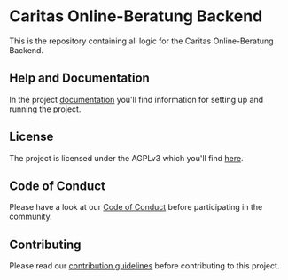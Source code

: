 # Caritas Online-Beratung Backend
This is the repository containing all logic for the Caritas Online-Beratung Backend.

## Help and Documentation
In the project [documentation](https://caritasdeutschland.github.io/documentation/docs/setup/setup-backend) you'll find information for setting up and running the project.

## License
The project is licensed under the AGPLv3 which you'll find [here](LICENSE.md).

## Code of Conduct
Please have a look at our [Code of Conduct](https://github.com/CaritasDeutschland/.github/blob/master/CODE_OF_CONDUCT.md) before participating in the community.

## Contributing
Please read our [contribution guidelines](https://github.com/CaritasDeutschland/.github/blob/master/CONTRIBUTING.md) before contributing to this project.